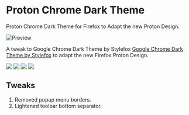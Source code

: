 # Proton Chrome Dark Theme

Proton Chrome Dark Theme for Firefox to Adapt the new Proton Design.

![Preview](https://addons.cdn.mozilla.net/user-media/version-previews/full/3851/3851834.svg)

A tweak to Google Chrome Dark Theme by Stylefox [Google Chrome Dark Theme by Stylefox](https://addons.mozilla.org/en-US/firefox/addon/google-chrome-dark/) to adapt the new Firefox Proton Design.

![](https://img.shields.io/amo/dw/%7B9320481a-5a61-4e36-86ed-14f2cf66b492%7D?style=flat-square)
![](https://img.shields.io/amo/users/%7B9320481a-5a61-4e36-86ed-14f2cf66b492%7D?style=flat-square)
![](https://img.shields.io/amo/stars/%7B9320481a-5a61-4e36-86ed-14f2cf66b492%7D?style=flat-square)
![](https://img.shields.io/amo/v/%7B9320481a-5a61-4e36-86ed-14f2cf66b492%7D?style=flat-square)

## Tweaks

1. Removed popup menu borders.
2. Lightened toolbar bottom separator.
